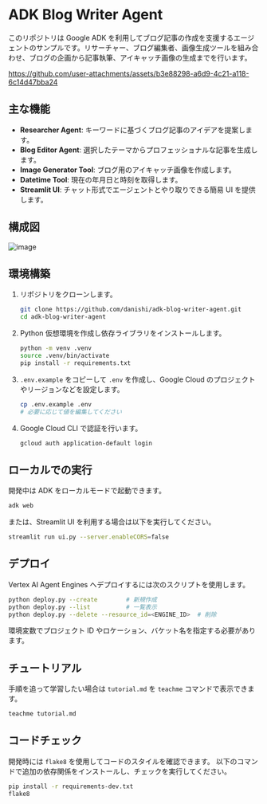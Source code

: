# ADK Blog Writer Agent

このリポジトリは Google ADK を利用してブログ記事の作成を支援するエージェントのサンプルです。リサーチャー、ブログ編集者、画像生成ツールを組み合わせ、ブログの企画から記事執筆、アイキャッチ画像の生成までを行います。

https://github.com/user-attachments/assets/b3e88298-a6d9-4c21-a118-6c14d47bba24

## 主な機能

- **Researcher Agent**: キーワードに基づくブログ記事のアイデアを提案します。
- **Blog Editor Agent**: 選択したテーマからプロフェッショナルな記事を生成します。
- **Image Generator Tool**: ブログ用のアイキャッチ画像を作成します。
- **Datetime Tool**: 現在の年月日と時刻を取得します。
- **Streamlit UI**: チャット形式でエージェントとやり取りできる簡易 UI を提供します。

## 構成図

![image](https://github.com/user-attachments/assets/1a7ab16a-1ccb-45db-a61e-a5cc5eb5703b)

## 環境構築

1. リポジトリをクローンします。
   ```bash
   git clone https://github.com/danishi/adk-blog-writer-agent.git
   cd adk-blog-writer-agent
   ```
2. Python 仮想環境を作成し依存ライブラリをインストールします。
   ```bash
   python -m venv .venv
   source .venv/bin/activate
   pip install -r requirements.txt
   ```
3. `.env.example` をコピーして `.env` を作成し、Google Cloud のプロジェクトやリージョンなどを設定します。
   ```bash
   cp .env.example .env
   # 必要に応じて値を編集してください
   ```
4. Google Cloud CLI で認証を行います。
   ```bash
   gcloud auth application-default login
   ```

## ローカルでの実行

開発中は ADK をローカルモードで起動できます。
```bash
adk web
```
または、Streamlit UI を利用する場合は以下を実行してください。
```bash
streamlit run ui.py --server.enableCORS=false
```

## デプロイ

Vertex AI Agent Engines へデプロイするには次のスクリプトを使用します。
```bash
python deploy.py --create        # 新規作成
python deploy.py --list          # 一覧表示
python deploy.py --delete --resource_id=<ENGINE_ID>  # 削除
```
環境変数でプロジェクト ID やロケーション、バケット名を指定する必要があります。

## チュートリアル

手順を追って学習したい場合は `tutorial.md` を `teachme` コマンドで表示できます。
```bash
teachme tutorial.md
```


## コードチェック

開発時には `flake8` を使用してコードのスタイルを確認できます。
以下のコマンドで追加の依存関係をインストールし、チェックを実行してください。

```bash
pip install -r requirements-dev.txt
flake8
```

